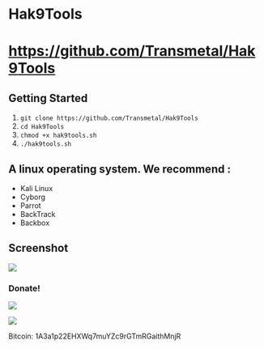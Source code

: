 # Hak9Tools
# https://github.com/Transmetal/Hak9Tools

## Getting Started
1. ```git clone https://github.com/Transmetal/Hak9Tools```
2. ```cd Hak9Tools```
3. ```chmod +x hak9tools.sh ```
4. ```./hak9tools.sh ```

## A linux operating system. We recommend :
- Kali Linux 
- Cyborg
- Parrot 
- BackTrack 
- Backbox

## Screenshot 
<img src="https://image.ibb.co/hhoEPp/h9t.png"/>

### Donate! 

![](https://image.ibb.co/i4ES3U/bc.png)

   ![](https://image.ibb.co/iniWV9/electrum_3_2_2_2018_08_30_21_49_44.png)

Bitcoin: 1A3a1p22EHXWq7muYZc9rGTmRGaithMnjR

